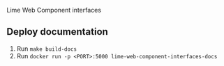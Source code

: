 Lime Web Component interfaces

## Deploy documentation
1. Run `make build-docs`
2. Run `docker run -p <PORT>:5000 lime-web-component-interfaces-docs`
